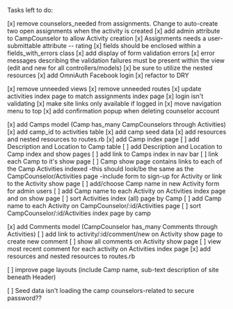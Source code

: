 Tasks left to do:

[x] remove counselors_needed from assignments. Change to auto-create two open assignments when the activity is created
[x] add admin attribute to CampCounselor to allow Activity creation
[x] Assignments needs a user-submittable attribute -- rating
[x] fields should be enclosed within a fields_with_errors class
[x] add display of form validation errors
[x] error messages describing the validation failures must be present within the view (edit and new for all controllers/models)
[x] be sure to utilize the nested resources
[x] add OmniAuth Facebook login
[x] refactor to DRY

[x] remove unneeded views
[x] remove unneeded routes
[x] update activities index page to match assignments index page
[x] login isn't validating
[x] make site links only available if logged in
[x] move navigation menu to top
[x] add confirmation popup when deleting counselor account


[x] add Camps model (Camp has_many CampCounselors through Activities)
  [x] add camp_id to activities table
  [x] add camp seed data
  [x] add resources and nested resources to routes.rb
  [x] add Camp index page
    [ ] add Description and Location to Camp table
    [ ] add Description and Location to Camp index and show pages
    [ ] add link to Camps index in nav bar
    [ ] link each Camp to it's show page
    [ ] Camp show page contains links to each of the Camp Activities indexed
        -this should look/be the same as the CampCounselor/Activities page
        -include form to sign-up for Activity or link to the Activity show page
  [ ] add/choose Camp name in new Activity form for admin users
  [ ] add Camp name to each Activity on Activities index page and on show page
    [ ] sort Activities index (all) page by Camp
  [ ] add Camp name to each Activity on CampCounselor/:id/Activities page
    [ ] sort CampCounselor/:id/Activities index page by camp

[x] add Comments model (CampCounselor has_many Comments through Activities)
  [ ] add link to activity/:id/comment/new on Activity show page to create new comment
  [ ] show all comments on Activity show page
  [ ] view most recent comment for each activity on Activities index page
  [x] add resources and nested resources to routes.rb


[ ] improve page layouts (include Camp name, sub-text description of site beneath Header)

[ ] Seed data isn't loading the camp counselors-related to secure password??
